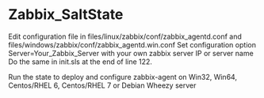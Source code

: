 # Zabbix_SaltState

Edit configuration file in files/linux/zabbix/conf/zabbix_agentd.conf and files/windows/zabbix/conf/zabbix_agentd.win.conf
Set configuration option
Server=Your_Zabbix_Server with your own zabbix server IP or server name
Do the same in init.sls at the end of line 122.

Run the state to deploy and configure zabbix-agent on Win32, Win64, Centos/RHEL 6, Centos/RHEL 7 or Debian Wheezy server
